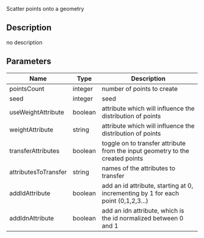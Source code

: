 Scatter points onto a geometry


## Description
no description
## Parameters

<table>
<thead>
	<tr>
		<th>Name</th>
		<th>Type</th>
		<th>Description</th>
	</tr>
</thead>
<tr>
	<td>pointsCount</td>
	<td><div class='bg-orange-800 px-2 py-px text-white rounded-sm'>integer</div></td>
	<td>number of points to create</td>
</tr>
<tr>
	<td>seed</td>
	<td><div class='bg-orange-800 px-2 py-px text-white rounded-sm'>integer</div></td>
	<td>seed</td>
</tr>
<tr>
	<td>useWeightAttribute</td>
	<td><div class='bg-emerald-800 px-2 py-px text-white rounded-sm'>boolean</div></td>
	<td>attribute which will influence the distribution of points</td>
</tr>
<tr>
	<td>weightAttribute</td>
	<td><div class='bg-purple-800 px-2 py-px text-white rounded-sm'>string</div></td>
	<td>attribute which will influence the distribution of points</td>
</tr>
<tr>
	<td>transferAttributes</td>
	<td><div class='bg-emerald-800 px-2 py-px text-white rounded-sm'>boolean</div></td>
	<td>toggle on to transfer attribute from the input geometry to the created points</td>
</tr>
<tr>
	<td>attributesToTransfer</td>
	<td><div class='bg-purple-800 px-2 py-px text-white rounded-sm'>string</div></td>
	<td>names of the attributes to transfer</td>
</tr>
<tr>
	<td>addIdAttribute</td>
	<td><div class='bg-emerald-800 px-2 py-px text-white rounded-sm'>boolean</div></td>
	<td>add an id attribute, starting at 0, incrementing by 1 for each point (0,1,2,3...)</td>
</tr>
<tr>
	<td>addIdnAttribute</td>
	<td><div class='bg-emerald-800 px-2 py-px text-white rounded-sm'>boolean</div></td>
	<td>add an idn attribute, which is the id normalized between 0 and 1</td>
</tr>
</table>